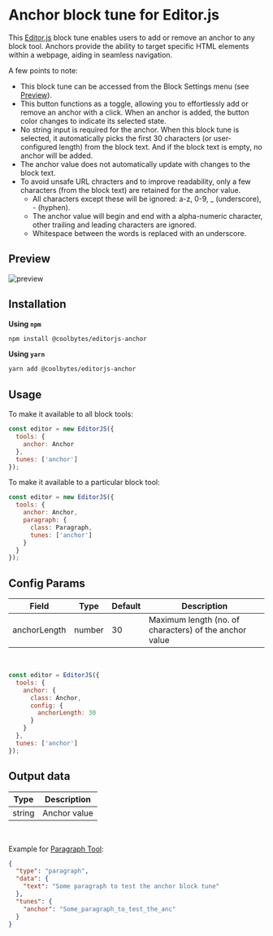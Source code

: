 # Anchor block tune for Editor.js

This [Editor.js](https://editorjs.io/) block tune enables users to add or remove an anchor to any block tool. Anchors provide the ability to target specific HTML elements within a webpage, aiding in seamless navigation.

A few points to note:
* This block tune can be accessed from the Block Settings menu (see [Preview](https://github.com/CoolBytesIN/editorjs-anchor?tab=readme-ov-file#preview)).
* This button functions as a toggle, allowing you to effortlessly add or remove an anchor with a click. When an anchor is added, the button color changes to indicate its selected state.
* No string input is required for the anchor. When this block tune is selected, it automatically picks the first 30 characters (or user-configured length) from the block text. And if the block text is empty, no anchor will be added.
* The anchor value does not automatically update with changes to the block text.
* To avoid unsafe URL chracters and to improve readability, only a few characters (from the block text) are retained for the anchor value.
  * All characters except these will be ignored: a-z, 0-9, _ (underscore), - (hyphen).
  * The anchor value will begin and end with a alpha-numeric character, other trailing and leading characters are ignored.
  * Whitespace between the words is replaced with an underscore.

## Preview

![preview](https://api.coolbytes.in/media/handle/view/image/733dd8b3-68a7-4cf1-bcf6-5888fb526656/)

## Installation

**Using `npm`**

```sh
npm install @coolbytes/editorjs-anchor
```

**Using `yarn`**

```sh
yarn add @coolbytes/editorjs-anchor
```

## Usage

To make it available to all block tools:

```js
const editor = new EditorJS({
  tools: {
    anchor: Anchor
  },
  tunes: ['anchor']
});
```

To make it available to a particular block tool:

```js
const editor = new EditorJS({
  tools: {
    anchor: Anchor,
    paragraph: {
      class: Paragraph,
      tunes: ['anchor']
    }
  }
});
```

## Config Params

|Field|Type|Default|Description|
|---|---|---|---|
|anchorLength|number|30|Maximum length (no. of characters) of the anchor value|

&nbsp;

```js
const editor = EditorJS({
  tools: {
    anchor: {
      class: Anchor,
      config: {
        anchorLength: 30
      }
    }
  },
  tunes: ['anchor']
});
```

## Output data

|Type|Description|
|---|---|
|string|Anchor value|

&nbsp;

Example for [Paragraph Tool](https://github.com/editor-js/paragraph):

```json
{
  "type": "paragraph",
  "data": {
    "text": "Some paragraph to test the anchor block tune"
  },
  "tunes": {
    "anchor": "Some_paragraph_to_test_the_anc"
  }
}
```
